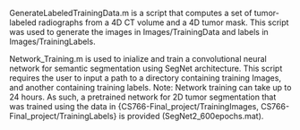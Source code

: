 
GenerateLabeledTrainingData.m is a script that computes a set of tumor-labeled radiographs from a 4D CT volume and a 4D tumor mask. This script was used to generate the images in
Images/TrainingData and labels in Images/TrainingLabels.

Network_Training.m is used to inialize and train a convolutional neural network for semantic segmentation using SegNet architecture. This script requires the user to input 
a path to a directory containing training Images, and another containing training labels. Note: Network training can take up to 24 hours. As such, a pretrained network for 2D
tumor segmentation that was trained using the data in {CS766-Final_project/TrainingImages, CS766-Final_project/TrainingLabels} is provided (SegNet2_600epochs.mat).
